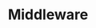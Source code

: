 ---
layout: list
type: category
title: Middleware
slug: middleware
menu: true
description: >
  Anything about middleware
---